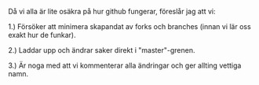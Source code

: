 Då vi alla är lite osäkra på hur github fungerar, föreslår jag att vi:

1.) Försöker att minimera skapandat av forks och branches (innan vi lär oss exakt hur de funkar). 

2.) Laddar upp och ändrar saker direkt i "master"-grenen.

3.) Är noga med att vi kommenterar alla ändringar och ger allting vettiga namn. 
